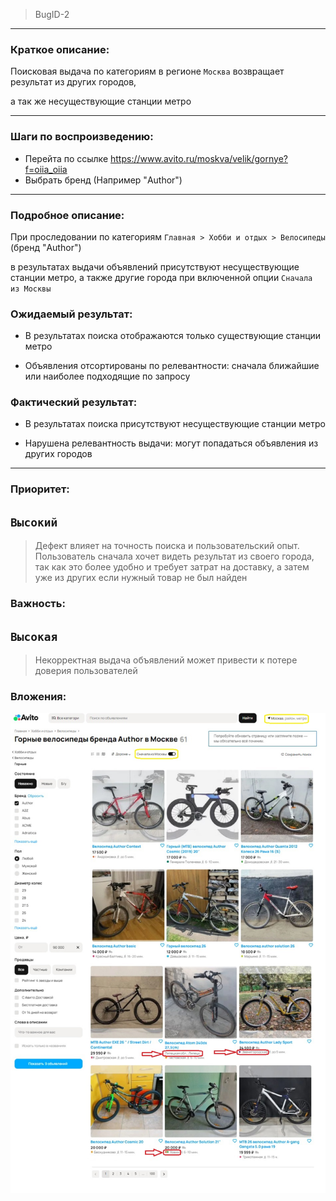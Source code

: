 >BugID-2
___
### Краткое описание:

Поисковая выдача по категориям в регионе `Москва` возвращает результат 
из других городов,

 а так же несуществующие станции метро
___
### Шаги по воспроизведению:

- Перейта по ссылке https://www.avito.ru/moskva/velik/gornye?f=oiia_oiia
- Выбрать бренд (Например "Author")
___
### Подробное описание:
При проследовании по категориям `Главная > Хобби и отдых > Велосипеды` (бренд "Author")


в результатах выдачи объявлений присутствуют несуществующие станции метро, а также другие города при включенной опции `Сначала из Москвы`


### Ожидаемый результат:
- В результатах поиска отображаются только существующие станции метро

- Объявления отсортированы по релевантности: сначала ближайшие или наиболее подходящие по запросу
    

### Фактический результат:
- В результатах поиска присутствуют несуществующие станции метро

- Нарушена релевантность выдачи: могут попадаться объявления из других городов
___
        
### Приоритет:

## `Высокий`
>Дефект влияет на точность поиска и пользовательский опыт. Пользователь сначала хочет видеть результат из своего города, так как это более удобно и требует затрат на доставку, а затем уже из других если нужный товар не был найден

### Важность:

## `Высокая`
>Некорректная выдача объявлений может привести к потере доверия пользователей

### Вложения:

![Header](https://github.com/GitHoms/Avito-Internship-assignments-2025/blob/main/Assets/Task%231-bugID%232.jpg?raw=true)